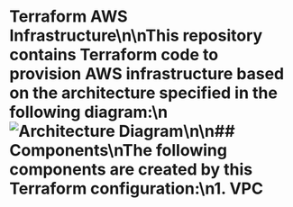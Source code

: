 # Terraform AWS Infrastructure\n\nThis repository contains Terraform code to provision AWS infrastructure based on the architecture specified in the following diagram:\n![Architecture Diagram](https://miro.medium.com/v2/resize:fit:1400/1*m0GmprNvQHe5CvgOI0T8JQ.png)\n\n## Components\nThe following components are created by this Terraform configuration:\n1. VPC